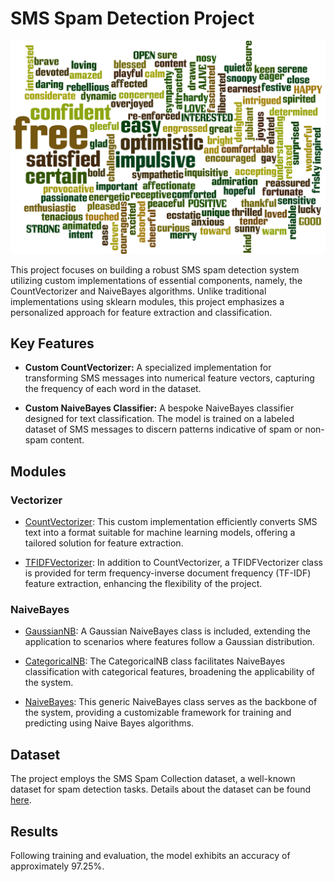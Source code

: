 # SMS Spam Detection Project
![Project Image](misc/img.png)

This project focuses on building a robust SMS spam detection system utilizing custom implementations of essential components, namely, the CountVectorizer and NaiveBayes algorithms. Unlike traditional implementations using sklearn modules, this project emphasizes a personalized approach for feature extraction and classification.

## Key Features

- **Custom CountVectorizer:** A specialized implementation for transforming SMS messages into numerical feature vectors, capturing the frequency of each word in the dataset.

- **Custom NaiveBayes Classifier:** A bespoke NaiveBayes classifier designed for text classification. The model is trained on a labeled dataset of SMS messages to discern patterns indicative of spam or non-spam content.

## Modules

### Vectorizer

- [CountVectorizer](https://github.com/rashidkhanrk06/txt_vectorizer.git): This custom implementation efficiently converts SMS text into a format suitable for machine learning models, offering a tailored solution for feature extraction.

- [TFIDFVectorizer](https://github.com/rashidkhanrk06/txt_vectorizer.git): In addition to CountVectorizer, a TFIDFVectorizer class is provided for term frequency-inverse document frequency (TF-IDF) feature extraction, enhancing the flexibility of the project.

### NaiveBayes

- [GaussianNB](https://github.com/rashidkhanrk06/naiveBayes.git): A Gaussian NaiveBayes class is included, extending the application to scenarios where features follow a Gaussian distribution.

- [CategoricalNB](https://github.com/rashidkhanrk06/naiveBayes.git): The CategoricalNB class facilitates NaiveBayes classification with categorical features, broadening the applicability of the system.

- [NaiveBayes](https://github.com/rashidkhanrk06/naiveBayes.git): This generic NaiveBayes class serves as the backbone of the system, providing a customizable framework for training and predicting using Naive Bayes algorithms.

## Dataset

The project employs the SMS Spam Collection dataset, a well-known dataset for spam detection tasks. Details about the dataset can be found [here](https://archive.ics.uci.edu/ml/datasets/sms+spam+collection).

## Results

Following training and evaluation, the model exhibits an accuracy of approximately 97.25%.

